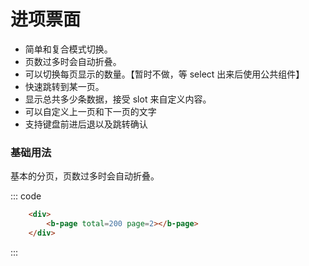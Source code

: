 # 进项票面
- 简单和复合模式切换。
- 页数过多时会自动折叠。
- 可以切换每页显示的数量。【暂时不做，等 select 出来后使用公共组件】
- 快速跳转到某一页。
- 显示总共多少条数据，接受 slot 来自定义内容。
- 可以自定义上一页和下一页的文字
- 支持键盘前进后退以及跳转确认

### 基础用法
基本的分页，页数过多时会自动折叠。
<div class="example">
    <div class="example-box">
        <div>
            <basic-invoice :invoiceData=invoiceData></basic-invoice>
        </div>
    </div>
    </div>
    <script>
        export default {
            data () {
                return {
                    invoiceData: {
                        invoiceCode: '123456789012',
                        invoiceNo: '1234567890',
                        invoiceDate: '2018-10-01',
                        machineCode: '机器编号',
                        buyerName: '购方名称',
                        cardid: '身份证号',
                        buyerTaxNo: '购方纳税人识别号',
                        cartype: '车辆类型',
                        makeModel: '厂牌型号',
                        makeAddress: '产地',
                        certificationNo: '合格证号',
                        importBookNo: '进口证明书号',
                        inspectionNo: '商检单号',
                        engineNo: '发动机号码',
                        frameNo: '车辆识别代号/车架号码',
                        invoiceTotalPriceTax: '价税合计小写',
                        sellerName: '销货单位名称',
                        phoneNo: '电话',
                        sellerTaxNo: '销方税号',
                        account: '账号',
                        address: '地址',
                        bank: '开户银行',
                        goodsTaxRate: '税率',
                        invoiceTotalTax: '税额',
                        competentTaxName: '主管税务机关',
                        competentTaxCode: '税务机关代码',
                        invoiceTotalPrice: '不含税价',
                        taxReceiptNo: '完税凭证号码',
                        tonnage: '吨位',
                        maxCapacity: '限乘人数',
                        invoiceTotalPriceTaxCn: '金额大写'
                    }
                }
            }
        }
    </script>

::: code
```html
    <div>
        <b-page total=200 page=2></b-page>
    </div>
```
:::
</div>

